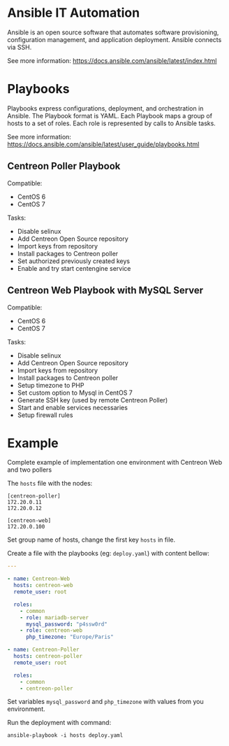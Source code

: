 Ansible IT Automation
=====================

Ansible is an open source software that automates software provisioning, configuration management, and application deployment. Ansible connects via SSH.

See more information: https://docs.ansible.com/ansible/latest/index.html

Playbooks
=========

Playbooks express configurations, deployment, and orchestration in Ansible. The Playbook format is YAML. Each Playbook maps a group of hosts to a set of roles. Each role is represented by calls to Ansible tasks.

See more information: https://docs.ansible.com/ansible/latest/user_guide/playbooks.html

Centreon Poller Playbook
------------------------

Compatible:

* CentOS 6
* CentOS 7

Tasks:

* Disable selinux
* Add Centreon Open Source repository
* Import keys from repository
* Install packages to Centreon poller
* Set authorized previously created keys
* Enable and try start centengine service


Centreon Web Playbook with MySQL Server
---------------------------------------

Compatible:

* CentOS 6
* CentOS 7

Tasks:

* Disable selinux
* Add Centreon Open Source repository
* Import keys from repository
* Install packages to Centreon poller
* Setup timezone to PHP
* Set custom option to Mysql in CentOS 7
* Generate SSH key (used by remote Centreon Poller)
* Start and enable services necessaries
* Setup firewall rules


Example
=======

Complete example of implementation one environment with Centreon Web and two pollers

The `hosts` file with the nodes:

```
[centreon-poller]
172.20.0.11
172.20.0.12

[centreon-web]
172.20.0.100
```

Set group name of hosts, change the first key `hosts` in file.

Create a file with the playbooks (eg: `deploy.yaml`) with content bellow:
```yaml
---

- name: Centreon-Web
  hosts: centreon-web
  remote_user: root

  roles:
    - common
    - role: mariadb-server
      mysql_password: "p4ssw0rd"
    - role: centreon-web
      php_timezone: "Europe/Paris"

- name: Centreon-Poller
  hosts: centreon-poller
  remote_user: root

  roles:
    - common
    - centreon-poller
```

Set variables `mysql_password` and `php_timezone` with values from you environment.

Run the deployment with command:
```
ansible-playbook -i hosts deploy.yaml
```
